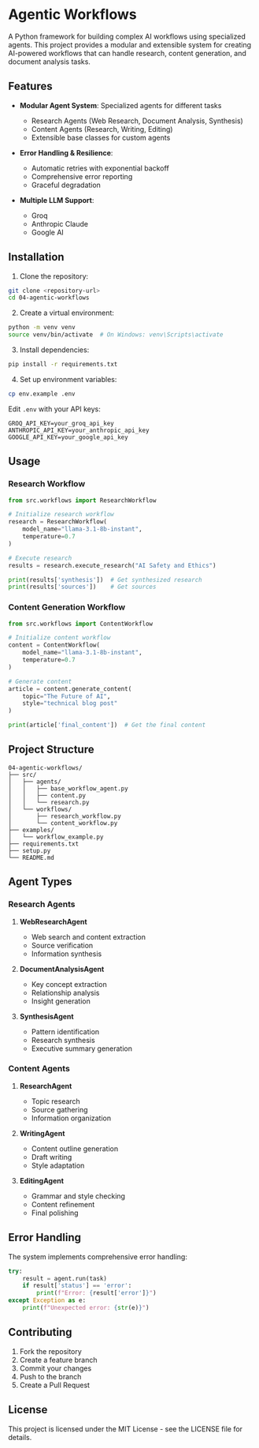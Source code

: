 # Agentic Workflows

A Python framework for building complex AI workflows using specialized agents. This project provides a modular and extensible system for creating AI-powered workflows that can handle research, content generation, and document analysis tasks.

## Features

- **Modular Agent System**: Specialized agents for different tasks
  - Research Agents (Web Research, Document Analysis, Synthesis)
  - Content Agents (Research, Writing, Editing)
  - Extensible base classes for custom agents

- **Error Handling & Resilience**:
  - Automatic retries with exponential backoff
  - Comprehensive error reporting
  - Graceful degradation

- **Multiple LLM Support**:
  - Groq
  - Anthropic Claude
  - Google AI

## Installation

1. Clone the repository:
```bash
git clone <repository-url>
cd 04-agentic-workflows
```

2. Create a virtual environment:
```bash
python -m venv venv
source venv/bin/activate  # On Windows: venv\Scripts\activate
```

3. Install dependencies:
```bash
pip install -r requirements.txt
```

4. Set up environment variables:
```bash
cp env.example .env
```

Edit `.env` with your API keys:
```
GROQ_API_KEY=your_groq_api_key
ANTHROPIC_API_KEY=your_anthropic_api_key
GOOGLE_API_KEY=your_google_api_key
```

## Usage

### Research Workflow

```python
from src.workflows import ResearchWorkflow

# Initialize research workflow
research = ResearchWorkflow(
    model_name="llama-3.1-8b-instant",
    temperature=0.7
)

# Execute research
results = research.execute_research("AI Safety and Ethics")

print(results['synthesis'])  # Get synthesized research
print(results['sources'])    # Get sources
```

### Content Generation Workflow

```python
from src.workflows import ContentWorkflow

# Initialize content workflow
content = ContentWorkflow(
    model_name="llama-3.1-8b-instant",
    temperature=0.7
)

# Generate content
article = content.generate_content(
    topic="The Future of AI",
    style="technical blog post"
)

print(article['final_content'])  # Get the final content
```

## Project Structure

```
04-agentic-workflows/
├── src/
│   ├── agents/
│   │   ├── base_workflow_agent.py
│   │   ├── content.py
│   │   └── research.py
│   └── workflows/
│       ├── research_workflow.py
│       └── content_workflow.py
├── examples/
│   └── workflow_example.py
├── requirements.txt
├── setup.py
└── README.md
```

## Agent Types

### Research Agents

1. **WebResearchAgent**
   - Web search and content extraction
   - Source verification
   - Information synthesis

2. **DocumentAnalysisAgent**
   - Key concept extraction
   - Relationship analysis
   - Insight generation

3. **SynthesisAgent**
   - Pattern identification
   - Research synthesis
   - Executive summary generation

### Content Agents

1. **ResearchAgent**
   - Topic research
   - Source gathering
   - Information organization

2. **WritingAgent**
   - Content outline generation
   - Draft writing
   - Style adaptation

3. **EditingAgent**
   - Grammar and style checking
   - Content refinement
   - Final polishing

## Error Handling

The system implements comprehensive error handling:

```python
try:
    result = agent.run(task)
    if result['status'] == 'error':
        print(f"Error: {result['error']}")
except Exception as e:
    print(f"Unexpected error: {str(e)}")
```

## Contributing

1. Fork the repository
2. Create a feature branch
3. Commit your changes
4. Push to the branch
5. Create a Pull Request

## License

This project is licensed under the MIT License - see the LICENSE file for details. 
